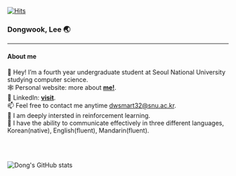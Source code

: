 [![Hits](https://hits.seeyoufarm.com/api/count/incr/badge.svg?url=https%3A%2F%2Fgithub.com%2Fdwsmart32&count_bg=%234387CF&title_bg=%23555555&icon=github.svg&icon_color=%23FFFFFF&title=hits&edge_flat=false)](https://hits.seeyoufarm.com)

### Dongwook, Lee 🌏
---
#### About me
👋 Hey! I’m a fourth year undergraduate student at Seoul National University studying computer science.<br/>
🕸️ Personal website: more about **[me!](https://dwsmart32.github.io/)**.<br/>
🔗 LinkedIn: **[visit](https://www.linkedin.com/in/dongwook-lee-1738701b2/)**.<br/>
📫 Feel free to contact me anytime <a href="mailto:dwsmart32@snu.ac.kr">dwsmart32@snu.ac.kr</a>.<br/>
🤖 I am deeply intersted in reinforcement learning.<br/>
📢 I have the ability to communicate effectively in three different languages, Korean(native), English(fluent), Mandarin(fluent).<br/>

<br/>
<br/>

![Dong's GitHub stats](https://github-readme-stats.vercel.app/api?username=dwsmart32&show_icons=false&theme=radical&count_private=true&hide=stars&hide_rank=true&include_all_commits=true)

